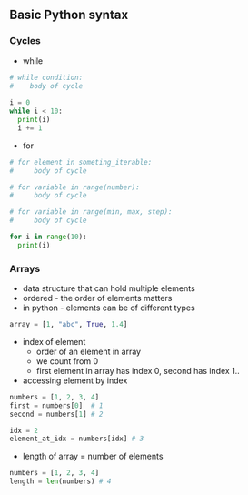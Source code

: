 ## Basic Python syntax

### Cycles
- while
``` python
# while condition:
#    body of cycle
 
i = 0
while i < 10:
  print(i)
  i += 1

```

- for
``` python
# for element in someting_iterable:
#     body of cycle

# for variable in range(number):
#     body of cycle

# for variable in range(min, max, step):
#     body of cycle

for i in range(10):
  print(i)
```

### Arrays
- data structure that can hold multiple elements
- ordered - the order of elements matters
- in python - elements can be of different types

``` python
array = [1, "abc", True, 1.4]
```
- index of element 
  - order of an element in array
  - we count from 0
  - first element in array has index 0, second has index 1..
- accessing element by index
``` python 
numbers = [1, 2, 3, 4]
first = numbers[0]  # 1
second = numbers[1] # 2

idx = 2
element_at_idx = numbers[idx] # 3
```
- length of array = number of elements
``` python
numbers = [1, 2, 3, 4]
length = len(numbers) # 4
```
